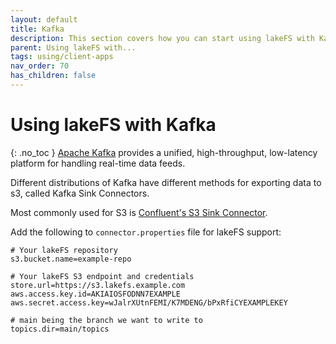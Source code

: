 ```yaml
---
layout: default
title: Kafka
description: This section covers how you can start using lakeFS with Kafka using Confluent’s S3 Sink Connector
parent: Using lakeFS with...
tags: using/client-apps
nav_order: 70
has_children: false
---
```


# Using lakeFS with Kafka

{: .no_toc }
[Apache Kafka](https://kafka.apache.org/) provides a unified, high-throughput, low-latency platform for handling real-time data feeds.

Different distributions of Kafka have different methods for exporting data to s3, called Kafka Sink Connectors.

Most commonly used for S3 is [Confluent's S3 Sink Connector](https://docs.confluent.io/current/connect/kafka-connect-s3/index.html).

Add the following to `connector.properties` file for lakeFS support:

```properties
# Your lakeFS repository
s3.bucket.name=example-repo

# Your lakeFS S3 endpoint and credentials
store.url=https://s3.lakefs.example.com
aws.access.key.id=AKIAIOSFODNN7EXAMPLE
aws.secret.access.key=wJalrXUtnFEMI/K7MDENG/bPxRfiCYEXAMPLEKEY

# main being the branch we want to write to
topics.dir=main/topics 
```
